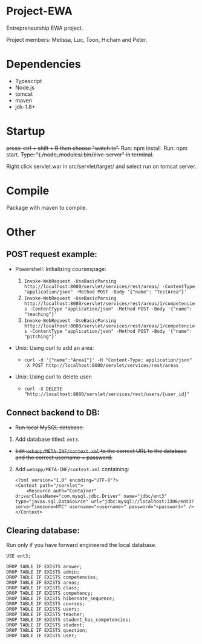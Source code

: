 # Project-EWA
Entrepreneurship EWA project.

Project members: Melissa, Luc, Toon, Hicham and Peter.

# Dependencies
 - Typescript
 - Node.js
 - tomcat
 - maven
 - jdk-1.8+

# Startup
~~press: ctrl + shift + B then choose "watch.ts".~~
Run: npm install.
Run: npm start.
~~Type: "(./node_modules/.bin/)live-server" in terminal.~~

Right click servlet.war in src/servlet/target/ and select run on tomcat server.

# Compile
Package with maven to compile.

# Other
## POST request example:
 - Powershell: Initializing coursespage:
    1. `Invoke-WebRequest -UseBasicParsing http://localhost:8080/servlet/services/rest/areas/ -ContentType "application/json" -Method POST -Body '{"name": "TestArea"}'`
    2. `Invoke-WebRequest -UseBasicParsing http://localhost:8080/servlet/services/rest/areas/1/competencies -ContentType "application/json" -Method POST -Body '{"name": "teaching"}'`
    3. `Invoke-WebRequest -UseBasicParsing http://localhost:8080/servlet/services/rest/areas/1/competencies -ContentType "application/json" -Method POST -Body '{"name": "pitching"}'`

 - Unix: Using curl to add an area:
    - `curl -d '{"name":"Area1"}' -H "Content-Type: application/json" -X POST http://localhost:8080/servlet/services/rest/areas`
 - Unix: Using curl to delete user:
    - `curl -X DELETE "http://localhost:8080/servlet/services/rest/users/{user_id}"`

## Connect backend to DB:
 - ~~Run local MySQL database.~~
 1. Add database titled: `ent3`.
 - ~~Edit `webapp/META-INF/context.xml` to the correct URL to the database and the correct username + password.~~
 2. Add `webapp/META-INF/context.xml` containing:
    ~~~~
    <?xml version="1.0" encoding="UTF-8"?>
    <Context path="/servlet">
        <Resource auth="Container" driverClassName="com.mysql.jdbc.Driver" name="jdbc/ent3" type="javax.sql.DataSource" url="jdbc:mysql://localhost:3306/ent3?serverTimezone=UTC" username="<username>" password="<password>" />
    </Context>
    ~~~~

## Clearing database:

Run only if you have forward engineered the local database.

~~~~
USE ent3;

DROP TABLE IF EXISTS answer;
DROP TABLE IF EXISTS admin;
DROP TABLE IF EXISTS competencies;
DROP TABLE IF EXISTS areas;
DROP TABLE IF EXISTS class;
DROP TABLE IF EXISTS competency;
DROP TABLE IF EXISTS hibernate_sequence;
DROP TABLE IF EXISTS courses;
DROP TABLE IF EXISTS users;
DROP TABLE IF EXISTS teacher;
DROP TABLE IF EXISTS student_has_competencies;
DROP TABLE IF EXISTS student;
DROP TABLE IF EXISTS question;
DROP TABLE IF EXISTS user;
~~~~